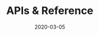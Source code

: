 ---
title: APIs & Reference
linkTitle: APIs & Reference
weight: 20
date: 2020-03-05
description: APIs & Reference.
---